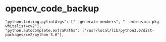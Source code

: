 # opencv_code_backup

    "python.linting.pylintArgs": ["--generate-members", "--extension-pkg-whitelist=cv2"],
    "python.autoComplete.extraPaths": ["/usr/local/lib/python3.6/dist-packages/cv2/python-3.6"],
